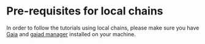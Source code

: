 # Pre-requisites for local chains 

In order to follow the tutorials using local chains, please make sure you have [Gaia](./gaia.md) and [gaiad manager](./gaiad-manager.md) installed on your machine.